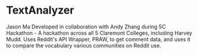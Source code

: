# TextAnalyzer
Jason Ma
Developed in collaboration with Andy Zhang during 5C Hackathon - A hackathon across all 5 Claremont Colleges, including Harvey Mudd.
Uses Reddit's API Wrapper, PRAW, to get comment data, and uses it to compare the vocabulary various communities on Reddit use. 